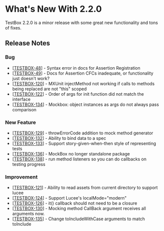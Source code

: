 # What's New With 2.2.0

TestBox 2.2.0 is a minor release with some great new functionality and tons of fixes.

## Release Notes

<h3>        Bug
</h3>
<ul>
<li>[<a href='https://ortussolutions.atlassian.net/browse/TESTBOX-48'>TESTBOX-48</a>] -         Syntax error in docs for Assertion Registration
</li>
<li>[<a href='https://ortussolutions.atlassian.net/browse/TESTBOX-49'>TESTBOX-49</a>] -         Docs for Assertion CFCs inadequate, or functionality just doesn&#39;t work?
</li>
<li>[<a href='https://ortussolutions.atlassian.net/browse/TESTBOX-120'>TESTBOX-120</a>] -         MXUnit injectMethod not working if calls to methods being replaced are not &quot;this&quot; scoped
</li>
<li>[<a href='https://ortussolutions.atlassian.net/browse/TESTBOX-122'>TESTBOX-122</a>] -          Order of args for init function did not match the interface
</li>
<li>[<a href='https://ortussolutions.atlassian.net/browse/TESTBOX-134'>TESTBOX-134</a>] -         Mockbox: object instances as args do not always pass comparison
</li>
</ul>
            
<h3>        New Feature
</h3>
<ul>
<li>[<a href='https://ortussolutions.atlassian.net/browse/TESTBOX-129'>TESTBOX-129</a>] -         throwErrorCode addition to mock method generator
</li>
<li>[<a href='https://ortussolutions.atlassian.net/browse/TESTBOX-132'>TESTBOX-132</a>] -         Ability to bind data to a spec
</li>
<li>[<a href='https://ortussolutions.atlassian.net/browse/TESTBOX-133'>TESTBOX-133</a>] -         Support story-given-when-then style of representing tests
</li>
<li>[<a href='https://ortussolutions.atlassian.net/browse/TESTBOX-136'>TESTBOX-136</a>] -         MockBox no longer standalone package
</li>
<li>[<a href='https://ortussolutions.atlassian.net/browse/TESTBOX-138'>TESTBOX-138</a>] -         run method listeners so you can do callbacks on testing progress
</li>
</ul>
        
<h3>        Improvement
</h3>
<ul>
<li>[<a href='https://ortussolutions.atlassian.net/browse/TESTBOX-121'>TESTBOX-121</a>] -         Ability to read assets from current directory to support lucee
</li>
<li>[<a href='https://ortussolutions.atlassian.net/browse/TESTBOX-124'>TESTBOX-124</a>] -         Support Lucee&#39;s localMode=&quot;modern&quot;
</li>
<li>[<a href='https://ortussolutions.atlassian.net/browse/TESTBOX-126'>TESTBOX-126</a>] -         it() callback should not need to be a closure
</li>
<li>[<a href='https://ortussolutions.atlassian.net/browse/TESTBOX-130'>TESTBOX-130</a>] -         Mocking method CallBack argument receives all arguments now.
</li>
<li>[<a href='https://ortussolutions.atlassian.net/browse/TESTBOX-135'>TESTBOX-135</a>] -         Change toIncludeWithCase arguments to match toInclude
</li>
</ul>
                                        